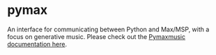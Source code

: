 # pymax
An interface for communicating between Python and Max/MSP, with a focus on generative music.
Please check out the [Pymaxmusic documentation here](https://danielims.github.io/pymaxmusic/).